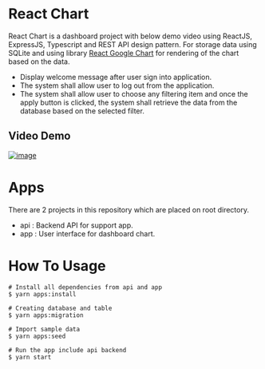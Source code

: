 # React Chart

React Chart is a dashboard project with below demo video using ReactJS, ExpressJS, Typescript and REST API design pattern. For storage data using SQLite and using library [React Google Chart](https://react-google-charts.com/) for rendering of the chart based on the data.

- Display welcome message after user sign into application.
- The system shall allow user to log out from the application.
- The system shall allow user to choose any filtering item and once the apply button is clicked, the system shall retrieve the data from the database based on the selected filter.

## Video Demo

[![image](https://user-images.githubusercontent.com/32409305/137228545-e457ddfb-c1a5-4cea-8544-8cd673b36c27.png)](https://streamable.com/kwrh7p)

# Apps

There are 2 projects in this repository which are placed on root directory.

- api : Backend API for support app.
- app : User interface for dashboard chart.

# How To Usage

```
# Install all dependencies from api and app
$ yarn apps:install

# Creating database and table
$ yarn apps:migration

# Import sample data
$ yarn apps:seed

# Run the app include api backend
$ yarn start
```
